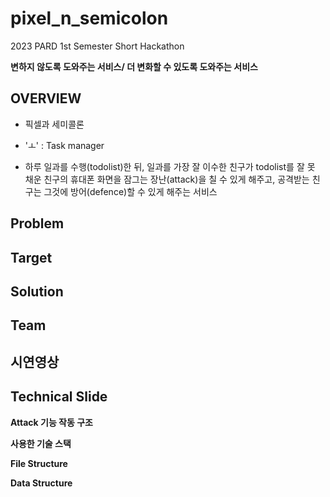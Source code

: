 # pixel_n_semicolon

2023 PARD 1st Semester Short Hackathon

**변하지 않도록 도와주는 서비스/ 더 변화할 수 있도록 도와주는 서비스**<br>

## OVERVIEW


- 픽셀과 세미콜론 

- 'ㅗ' : Task manager  

- 하루 일과를 수행(todolist)한 뒤, 일과를 가장 잘 이수한 친구가 todolist를 잘 못 채운 친구의 휴대폰 화면을 잠그는 장난(attack)을 칠 수 있게 해주고, 공격받는 친구는 그것에 방어(defence)할 수 있게 해주는 서비스 

## Problem



## Target



## Solution



## Team



## 시연영상




## Technical Slide

**Attack 기능 작동 구조** <br>



**사용한 기술 스택** <br>



**File Structure** <br>


**Data Structure** <br>









